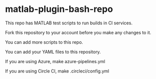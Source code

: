 # matlab-plugin-bash-repo

This repo has MATLAB test scripts to run builds in CI services.

Fork this repository to your account before you make any changes to it.

You can add more scripts to this repo.

You can add your YAML files to this repository.

If you are using Azure, make azure-pipelines.yml

If you are using Circle CI, make .circleci/config.yml


